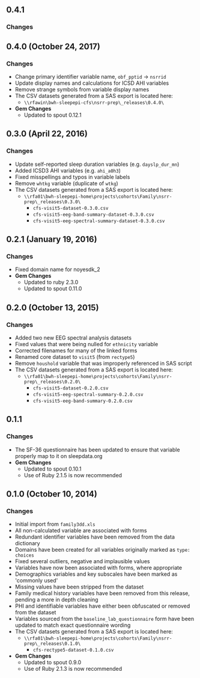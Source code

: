 ## 0.4.1

### Changes

## 0.4.0 (October 24, 2017)

### Changes
- Change primary identifier variable name, `obf_pptid` -> `nsrrid`
- Update display names and calculations for ICSD AHI variables
- Remove strange symbols from variable display names
- The CSV datasets generated from a SAS export is located here:
  - `\\rfawin\bwh-sleepepi-cfs\nsrr-prep\_releases\0.4.0\`
- **Gem Changes**
  - Updated to spout 0.12.1

## 0.3.0 (April 22, 2016)

### Changes
- Update self-reported sleep duration variables (e.g. `dayslp_dur_mn`)
- Added ICSD3 AHI variables (e.g. `ahi_a0h3`)
- Fixed misspellings and typos in variable labels
- Remove `whtkg` variable (duplicate of `wtkg`)
- The CSV datasets generated from a SAS export is located here:
  - `\\rfa01\bwh-sleepepi-home\projects\cohorts\Family\nsrr-prep\_releases\0.3.0\`
    - `cfs-visit5-dataset-0.3.0.csv`
    - `cfs-visit5-eeg-band-summary-dataset-0.3.0.csv`
    - `cfs-visit5-eeg-spectral-summary-dataset-0.3.0.csv`

## 0.2.1 (January 19, 2016)

### Changes
- Fixed domain name for noyesdk_2
- **Gem Changes**
  - Updated to ruby 2.3.0
  - Updated to spout 0.11.0

## 0.2.0 (October 13, 2015)

### Changes
- Added two new EEG spectral analysis datasets
- Fixed values that were being nulled for `ethnicity` variable
- Corrected filenames for many of the linked forms
- Renamed core dataset to `visit5` (from `rectype5`)
- Remove `houshold` variable that was improperly referenced in SAS script
- The CSV datasets generated from a SAS export is located here:
  - `\\rfa01\bwh-sleepepi-home\projects\cohorts\Family\nsrr-prep\_releases\0.2.0\`
    - `cfs-visit5-dataset-0.2.0.csv`
    - `cfs-visit5-eeg-spectral-summary-0.2.0.csv`
    - `cfs-visit5-eeg-band-summary-0.2.0.csv`

## 0.1.1

### Changes
- The SF-36 questionnaire has been updated to ensure that variable properly map to it on sleepdata.org
- **Gem Changes**
  - Updated to spout 0.10.1
  - Use of Ruby 2.1.5 is now recommended

## 0.1.0 (October 10, 2014)

### Changes
- Initial import from `family3dd.xls`
- All non-calculated variable are associated with forms
- Redundant identifier variables have been removed from the data dictionary
- Domains have been created for all variables originally marked as `type: choices`
- Fixed several outliers, negative and implausible values
- Variables have now been associated with forms, where appropriate
- Demographics variables and key subscales have been marked as 'commonly used'
- Missing values have been stripped from the dataset
- Family medical history variables have been removed from this release, pending a more in depth cleaning
- PHI and identifiable variables have either been obfuscated or removed from the dataset
- Variables sourced from the `baseline_lab_questionnaire` form have been updated to match exact questionnaire wording
- The CSV datasets generated from a SAS export is located here:
  - `\\rfa01\bwh-sleepepi-home\projects\cohorts\Family\nsrr-prep\_releases\0.1.0\`
    - `cfs-rectype5-dataset-0.1.0.csv`
- **Gem Changes**
  - Updated to spout 0.9.0
  - Use of Ruby 2.1.3 is now recommended
